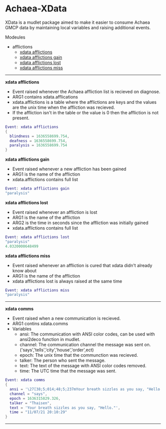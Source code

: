 # Achaea-XData

XData is a mudlet package aimed to make it easier to consume Achaea GMCP data by maintaining local variables and raising additional events.

Modeules
- afflictions
  - [xdata afflictions](#xdata_afflictions)
  - [xdata afflictions gain](#xdata_afflictions_gain)
  - [xdata afflictions lost](#xdata_afflictions_lost)
  - [xdata afflictions miss](#xdata_afflictions_miss)


---
<a name="xdata_afflictions">**xdata afflictions**</a>
- Event raised whenever the Achaea affliction list is recieved on diagnose.
- ARG1 contains xdata.afflications
- xdata.afflictions is a table where the afflictions are keys and the values are the unix time when the affliction was recieved.
- If the affliction isn't in the table or the value is 0 then the affliction is not present.
```lua
Event: xdata afflictions
{
  blindness = 1636558699.754,
  deafness = 1636558699.754,
  paralysis = 1636558699.754
}
```

<a name="xdata_afflictions_gain">**xdata afflictions gain**</a>
- Event raised whenever a new affliction has been gained
- ARG1 is the name of the affliction
- xdata.afflictions contains full list
```lua
Event: xdata afflictions gain
"paralysis"
```

<a name="xdata_afflictions_lost">**xdata afflictions lost**</a>
- Event raised whenever an affliction is lost
- ARG1 is the name of the affliction
- ARG2 is the time in seconds since the affliction was initially gained
- xdata.afflictions contains full list
```lua
Event: xdata afflictions lost
"paralysis"
4.0320000648499
```

<a name="xdata_afflictions_miss">**xdata afflictions miss**</a>
- Event raised whenever an affliction is cured that xdata didn't already know about
- ARG1 is the name of the affliction
- xdata afflictions lost is always raised at the same time
```lua
Event: xdata afflictions miss
"paralysis"
```




---
**xdata comms**
- Event raised when a new communication is recieved.
- ARG1 contins xdata.comms
- Variables
  - ansi: The communication with ANSI color codes, can be used with ansi2deco function in mudlet.
  - channel: The communication channel the message was sent on. ('says','tells','city','house','order',ect)
  - epoch: The unix time that the communction was recieved.
  - talker: The person who sent the message.
  - text: The text of the message with ANSI color codes removed.
  - time: The UTC time that the message was sent.

```lua
Event: xdata comms
{
  ansi = '\27[38;5;014;48;5;237mYour breath sizzles as you say, "Hello."\27[0;37m',
  channel = "says",
  epoch = 1636315829.326,
  talker = "Thaisen",
  text = 'Your breath sizzles as you say, "Hello."',
  time = "11/07/21 20:10:29"
}
```
---
